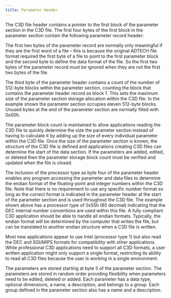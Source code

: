 ```yaml
---
title: Parameter Header
---
```


The C3D file header contains a pointer to the first block of the parameter section in the C3D file.  The first four bytes of the first block in the parameter section contain the following parameter record header:

The first two bytes of the parameter record are normally only meaningful if they are the first word of a file – this is because the original ADTECH file format required the first byte of a file to point to the first parameter block and the second byte to define the data format of the file.  So the first two bytes of the parameter record must be ignored when they are not the first two bytes of the file.

The third byte of the parameter header contains a count of the number of 512-byte blocks within the parameter section, counting the block that contains the parameter header record as block 1.  This sets the maximum size of the parameter section storage allocation within the C3D file.  In the example shown the parameter section occupies eleven 512-byte blocks.  Unused bytes at the end of the parameter section are normally filled with 0x00h.

The parameter block count is maintained to allow applications reading the C3D file to quickly determine the size the parameter section instead of having to calculate it by adding up the size of every individual parameter within the C3D file.  Once the size of the parameter section is known, the structure of the C3D file is defined and applications creating C3D files can determine the start of the data section. If the parameters are added, edited, or deleted then the parameter storage block count must be verified and updated when the file is closed.

The inclusion of the processor type as byte four of the parameter header enables any program accessing the parameter and data files to determine the endian format of the floating-point and integer numbers within the C3D file.  Note that there is no requirement to use any specific number format so long as the correct format is indicated in the parameter header at the start of the parameter section and is used throughout the C3D file.  The example shown above has a processor type of 0x55h (85 decimal) indicating that the DEC internal number conventions are used within this file.  A fully compliant C3D application should be able to handle all endian formats.  Typically, the endian format will be determined by the computer that writes the file, but can be translated to another endian structure when a C3D file is written.

Most new applications appear to use Intel (processor type 1) but also read the DEC and SGI/MIPS formats for compatibility with other applications.  While professional C3D applications need to support all C3D formats, a user written application might only support a single format, restricting its ability to read all C3D files because the user is working in a single environment.

The parameters are stored starting at byte 5 of the parameter section. The parameters are stored in random order providing flexibility when parameters need to be edited, deleted or added.  Each parameter has a data type, optional dimensions, a name, a description, and belongs to a group. Each group defined in the parameter section also has a name and a description.
